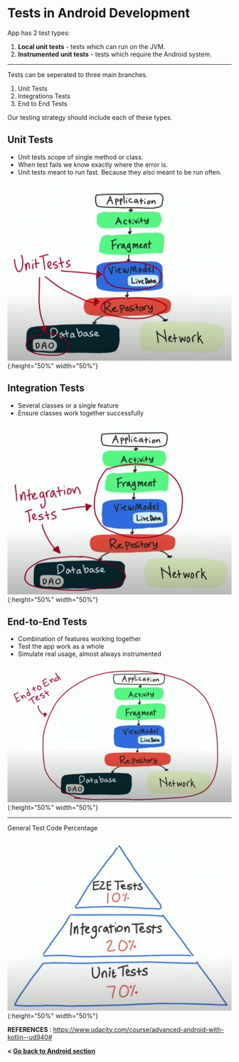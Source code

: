 # Tests in Android Development

App has 2 test types:

1. **Local unit tests** - tests which can run on the JVM.
2. **Instrumented unit tests** - tests which require the Android system.

---

Tests can be seperated to three main branches.

1. Unit Tests
2. Integrations Tests
3. End to End Tests

Our testing strategy should include each of these types.

## Unit Tests

- Unit tests scope of single method or class.
- When test fails we know exactly where the error is.
- Unit tests meant to run fast. Because they also meant to be run often.

![Unit Test Scope](/-images/unit_test_scope.png){:height="50%" width="50%"}

## Integration Tests

- Several classes or a single feature
- Ensure classes work together successfully

![Integration Test Scope](/-images/integration_test_scope.png){:height="50%" width="50%"}

## End-to-End Tests

- Combination of features working together
- Test the app work as a whole
- Simulate real usage, almost always instrumented

![End-to-End Test Scope](/-images/end_to_end_test_scope.png){:height="50%" width="50%"}

---

General Test Code Percentage

![General Test Percentage](/-images/test_percentage.png){:height="50%" width="50%"}

**REFERENCES**
: <https://www.udacity.com/course/advanced-android-with-kotlin--ud940#>

**< [Go back to Android section](../android)**
